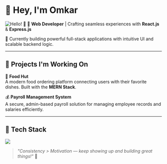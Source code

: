 # 👋 Hey, I'm Omkar

![Hello! 👋](https://i.pinimg.com/originals/90/70/32/9070324cdfc07c68d60eed0c39e77573.gif)
🌟 **Web Developer** | Crafting seamless experiences with **React.js** & **Express.js**

🚀 Currently building powerful full-stack applications with intuitive UI and scalable backend logic.

---

## 💼 Projects I'm Working On

🍔 **Food Hut**  
A modern food ordering platform connecting users with their favorite dishes. Built with the **MERN Stack**.

💰 **Payroll Management System**  
A secure, admin-based payroll solution for managing employee records and salaries efficiently.

---

## 🧰 Tech Stack

<p align="left">
  <img src="https://skillicons.dev/icons?i=react,express,nodejs,mongodb,js,ts,html,css,tailwind,materialui,vscode,git,github,figma" />
</p>

> *"Consistency > Motivation — keep showing up and building great things!"* 🚀
